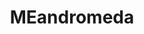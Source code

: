 ---
title: MEandromeda
crosslinks:
- masseffect
- ShareYourRyders
- MECoOp
- Gamingcirclejerk
- fo4
- DestinyTheGame
- HomeNetworking
---